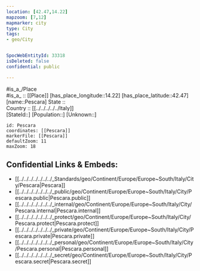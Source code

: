 ```yaml
---
location: [42.47,14.22] 
mapzoom: [7,12] 
mapmarker: city 
type: City
tags:
- geo/City


SpocWebEntityId: 33318
isDeleted: false
confidential: public

---
```

#is_a_/Place  
#is_a_ :: [[Place]] 
[has_place_longitude::14.22] 
[has_place_latitude::42.47] 
[name::Pescara] 
State ::  
Country :: [[../../../../../Italy]]  
[StateId::] 
[Population::] 
[Unknown::] 


```leaflet
id: Pescara
coordinates: [[Pescara]] 
markerFile: [[Pescara]] 
defaultZoom: 11 
maxZoom: 18
```


## Confidential Links & Embeds: 
- [[../../../../../../../_Standards/geo/Continent/Europe/Europe~South/Italy/City/Pescara|Pescara]] 
- [[../../../../../../../_public/geo/Continent/Europe/Europe~South/Italy/City/Pescara.public|Pescara.public]] 
- [[../../../../../../../_internal/geo/Continent/Europe/Europe~South/Italy/City/Pescara.internal|Pescara.internal]] 
- [[../../../../../../../_protect/geo/Continent/Europe/Europe~South/Italy/City/Pescara.protect|Pescara.protect]] 
- [[../../../../../../../_private/geo/Continent/Europe/Europe~South/Italy/City/Pescara.private|Pescara.private]] 
- [[../../../../../../../_personal/geo/Continent/Europe/Europe~South/Italy/City/Pescara.personal|Pescara.personal]] 
- [[../../../../../../../_secret/geo/Continent/Europe/Europe~South/Italy/City/Pescara.secret|Pescara.secret]] 
